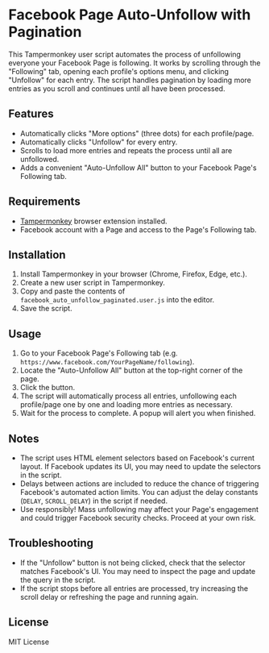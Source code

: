 # Facebook Page Auto-Unfollow with Pagination

This Tampermonkey user script automates the process of unfollowing everyone your Facebook Page is following. It works by scrolling through the "Following" tab, opening each profile's options menu, and clicking "Unfollow" for each entry. The script handles pagination by loading more entries as you scroll and continues until all have been processed.

## Features

- Automatically clicks "More options" (three dots) for each profile/page.
- Automatically clicks "Unfollow" for every entry.
- Scrolls to load more entries and repeats the process until all are unfollowed.
- Adds a convenient "Auto-Unfollow All" button to your Facebook Page's Following tab.

## Requirements

- [Tampermonkey](https://www.tampermonkey.net/) browser extension installed.
- Facebook account with a Page and access to the Page's Following tab.

## Installation

1. Install Tampermonkey in your browser (Chrome, Firefox, Edge, etc.).
2. Create a new user script in Tampermonkey.
3. Copy and paste the contents of `facebook_auto_unfollow_paginated.user.js` into the editor.
4. Save the script.

## Usage

1. Go to your Facebook Page's Following tab (e.g. `https://www.facebook.com/YourPageName/following`).
2. Locate the "Auto-Unfollow All" button at the top-right corner of the page.
3. Click the button.
4. The script will automatically process all entries, unfollowing each profile/page one by one and loading more entries as necessary.
5. Wait for the process to complete. A popup will alert you when finished.

## Notes

- The script uses HTML element selectors based on Facebook's current layout. If Facebook updates its UI, you may need to update the selectors in the script.
- Delays between actions are included to reduce the chance of triggering Facebook's automated action limits. You can adjust the delay constants (`DELAY`, `SCROLL_DELAY`) in the script if needed.
- Use responsibly! Mass unfollowing may affect your Page's engagement and could trigger Facebook security checks. Proceed at your own risk.

## Troubleshooting

- If the "Unfollow" button is not being clicked, check that the selector matches Facebook's UI. You may need to inspect the page and update the query in the script.
- If the script stops before all entries are processed, try increasing the scroll delay or refreshing the page and running again.

## License

MIT License
